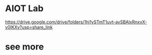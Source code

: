 # AIOT Lab
https://drive.google.com/drive/folders/1hj1ySTmT1uvt-aySBAlxRnxvX-v0IKXv?usp=share_link
# see more

